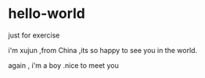 # hello-world
just for exercise
 
i'm xujun ,from China ,its so happy to see you in the world.

again , i'm a boy .nice to meet you
